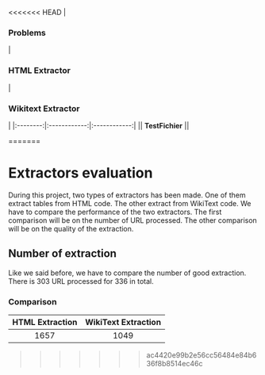 <<<<<<< HEAD
|<h3>Problems </h3>| <h3>HTML Extractor</h3>       |  <h3>Wikitext Extractor</h3>  |
|:--------:|:------------:|:------------:| 
|| **TestFichier**  	||

=======
# Extractors evaluation
During this project, two types of extractors has been made. One of them extract tables from HTML code. 
The other extract from WikiText code. We have to compare the performance of the two extractors. 
The first comparison will be on the number of URL processed. 
The other comparison will be on the quality of the extraction.

## Number of extraction

Like we said before, we have to compare the number of good extraction.
There is 303 URL processed for 336 in total.

### Comparison

|HTML Extraction|WikiText Extraction|
|:----------:|:---------:|
|1657|1049|
 
>>>>>>> ac4420e99b2e56cc56484e84b636f8b8514ec46c
